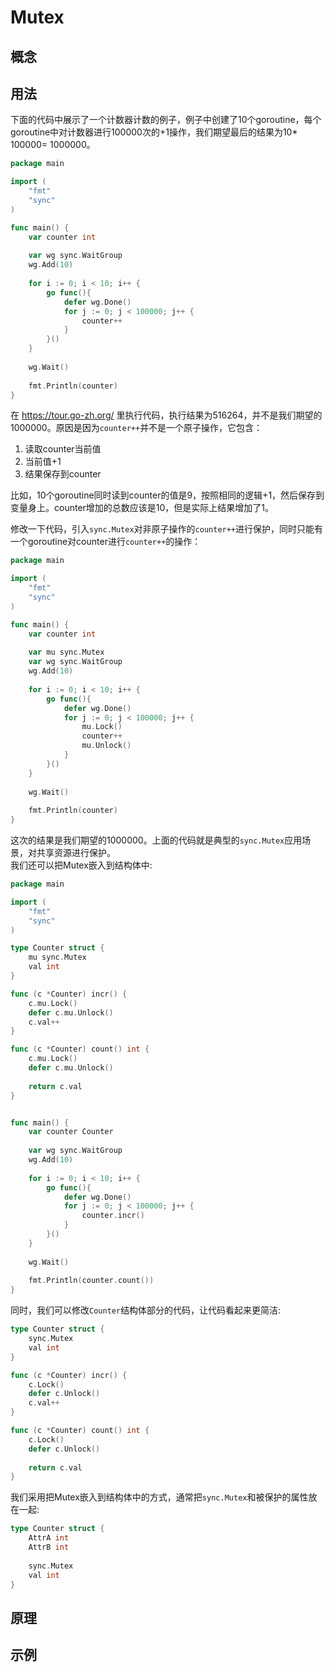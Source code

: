 # Mutex
## 概念

## 用法
下面的代码中展示了一个计数器计数的例子，例子中创建了10个goroutine，每个goroutine中对计数器进行100000次的+1操作，我们期望最后的结果为10* 100000= 1000000。

```go
package main

import (
    "fmt"
    "sync"
)

func main() {
    var counter int
    
    var wg sync.WaitGroup
    wg.Add(10)
    
    for i := 0; i < 10; i++ {
        go func(){
			defer wg.Done()
            for j := 0; j < 100000; j++ {
                counter++
            }
        }()
    }
    
    wg.Wait()
    
    fmt.Println(counter)
}
```

在 https://tour.go-zh.org/ 里执行代码，执行结果为516264，并不是我们期望的1000000。原因是因为`counter++`并不是一个原子操作，它包含：

1. 读取counter当前值
2. 当前值+1
3. 结果保存到counter

比如，10个goroutine同时读到counter的值是9，按照相同的逻辑+1，然后保存到变量身上。counter增加的总数应该是10，但是实际上结果增加了1。

修改一下代码，引入`sync.Mutex`对非原子操作的`counter++`进行保护，同时只能有一个goroutine对counter进行`counter++`的操作：

```go
package main

import (
    "fmt"
    "sync"
)

func main() {
    var counter int
    
    var mu sync.Mutex
    var wg sync.WaitGroup
    wg.Add(10)
    
    for i := 0; i < 10; i++ {
        go func(){
			defer wg.Done()
            for j := 0; j < 100000; j++ {
				mu.Lock()
                counter++
				mu.Unlock()
            }
        }()
    }
    
    wg.Wait()
    
    fmt.Println(counter)
}
```
这次的结果是我们期望的1000000。上面的代码就是典型的`sync.Mutex`应用场景，对共享资源进行保护。  
我们还可以把Mutex嵌入到结构体中:

```go
package main

import (
    "fmt"
    "sync"
)

type Counter struct {
	mu sync.Mutex
	val int
}

func (c *Counter) incr() {
	c.mu.Lock()
	defer c.mu.Unlock()
	c.val++
}

func (c *Counter) count() int {
	c.mu.Lock()
	defer c.mu.Unlock()
	
	return c.val
}


func main() {
	var counter Counter
    
    var wg sync.WaitGroup
    wg.Add(10)
    
    for i := 0; i < 10; i++ {
        go func(){
			defer wg.Done()
            for j := 0; j < 100000; j++ {
				counter.incr()
            }
        }()
    }
    
    wg.Wait()
    
    fmt.Println(counter.count())
}
```

同时，我们可以修改`Counter`结构体部分的代码，让代码看起来更简洁: 

```go
type Counter struct {
    sync.Mutex
    val int
}

func (c *Counter) incr() {
    c.Lock()
    defer c.Unlock()
    c.val++
}

func (c *Counter) count() int {
	c.Lock()
	defer c.Unlock()
	
	return c.val
}
```

我们采用把Mutex嵌入到结构体中的方式，通常把`sync.Mutex`和被保护的属性放在一起:

```go
type Counter struct {
    AttrA int
    AttrB int
	
    sync.Mutex
    val int
}
```

## 原理

## 示例

